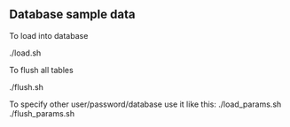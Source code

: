## Database sample data

To load into database

./load.sh

To flush all tables

./flush.sh


To specify other user/password/database use it like this:
 ./load_params.sh <user> <password> <database>
 ./flush_params.sh <user> <password> <database>